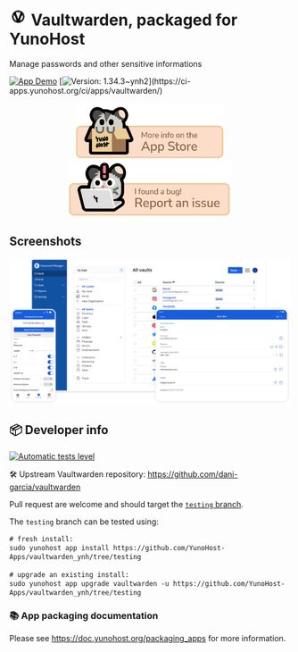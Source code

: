 <!--
N.B.: This README was automatically generated by <https://github.com/YunoHost/apps_tools/blob/main/readme_generator>
It shall NOT be edited by hand.
-->

<h1>
  <img src="https://raw.githubusercontent.com/YunoHost/apps/main/logos/vaultwarden.png" width="32px" alt="Logo of Vaultwarden">
  Vaultwarden, packaged for YunoHost
</h1>

Manage passwords and other sensitive informations

[![App Demo](https://img.shields.io/badge/App_Demo-blue?style=for-the-badge)](https://vault.bitwarden.com/#/register)
[![Version: 1.34.3~ynh2](https://img.shields.io/badge/Version-1.34.3~ynh2-rgb(18,138,11)?style=for-the-badge)](https://ci-apps.yunohost.org/ci/apps/vaultwarden/)

<div align="center">
<a href="https://apps.yunohost.org/app/vaultwarden"><img height="100px" src="https://github.com/YunoHost/yunohost-artwork/raw/refs/heads/main/badges/neopossum-badges/badge_more_info_on_the_appstore.svg"/></a>
<a href="https://github.com/YunoHost-Apps/vaultwarden_ynh/issues"><img height="100px" src="https://github.com/YunoHost/yunohost-artwork/raw/refs/heads/main/badges/neopossum-badges/badge_report_an_issue.svg"/></a>
</div>


## Screenshots
![Screenshot of Vaultwarden](./doc/screenshots/screenshot.png)

## 📦 Developer info

[![Automatic tests level](https://apps.yunohost.org/badge/cilevel/vaultwarden)](https://ci-apps.yunohost.org/ci/apps/vaultwarden/)

🛠️ Upstream Vaultwarden repository: <https://github.com/dani-garcia/vaultwarden>

Pull request are welcome and should target the [`testing` branch](https://github.com/YunoHost-Apps/vaultwarden_ynh/tree/testing).

The `testing` branch can be tested using:
```
# fresh install:
sudo yunohost app install https://github.com/YunoHost-Apps/vaultwarden_ynh/tree/testing

# upgrade an existing install:
sudo yunohost app upgrade vaultwarden -u https://github.com/YunoHost-Apps/vaultwarden_ynh/tree/testing
```

### 📚 App packaging documentation

Please see <https://doc.yunohost.org/packaging_apps> for more information.